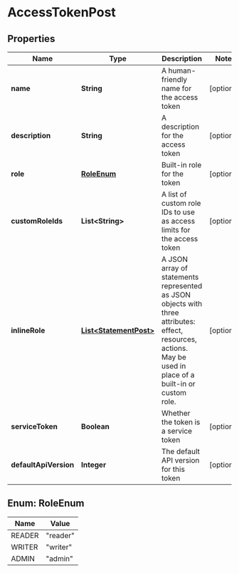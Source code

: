 

# AccessTokenPost


## Properties

| Name | Type | Description | Notes |
|------------ | ------------- | ------------- | -------------|
|**name** | **String** | A human-friendly name for the access token |  [optional] |
|**description** | **String** | A description for the access token |  [optional] |
|**role** | [**RoleEnum**](#RoleEnum) | Built-in role for the token |  [optional] |
|**customRoleIds** | **List&lt;String&gt;** | A list of custom role IDs to use as access limits for the access token |  [optional] |
|**inlineRole** | [**List&lt;StatementPost&gt;**](StatementPost.md) | A JSON array of statements represented as JSON objects with three attributes: effect, resources, actions. May be used in place of a built-in or custom role. |  [optional] |
|**serviceToken** | **Boolean** | Whether the token is a service token |  [optional] |
|**defaultApiVersion** | **Integer** | The default API version for this token |  [optional] |



## Enum: RoleEnum

| Name | Value |
|---- | -----|
| READER | &quot;reader&quot; |
| WRITER | &quot;writer&quot; |
| ADMIN | &quot;admin&quot; |




